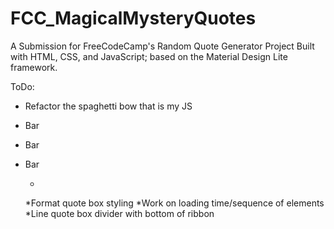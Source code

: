 # FCC_MagicalMysteryQuotes
A Submission for FreeCodeCamp's Random Quote Generator Project Built with HTML, CSS, and JavaScript; based on the Material Design Lite framework. 

ToDo:

* Refactor the spaghetti bow that is my JS 
* Bar
* Bar
* Bar


  *
  *Format quote box styling 
  *Work on loading time/sequence of elements 
  *Line quote box divider with bottom of ribbon
